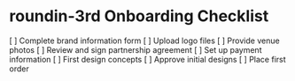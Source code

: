 roundin-3rd Onboarding Checklist 
================================== 
 
[ ] Complete brand information form 
[ ] Upload logo files 
[ ] Provide venue photos 
[ ] Review and sign partnership agreement 
[ ] Set up payment information 
[ ] First design concepts 
[ ] Approve initial designs 
[ ] Place first order 
